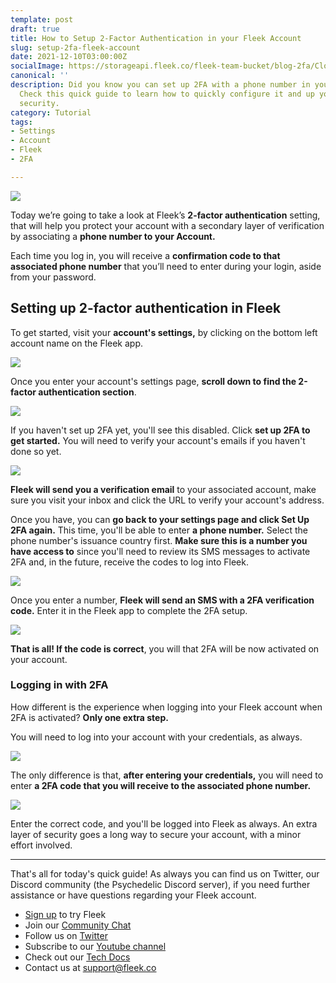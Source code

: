 ```yaml
---
template: post
draft: true
title: How to Setup 2-Factor Authentication in your Fleek Account
slug: setup-2fa-fleek-account
date: 2021-12-10T03:00:00Z
socialImage: https://storageapi.fleek.co/fleek-team-bucket/blog-2fa/Cloudflare-RepoSwitch.png
canonical: ''
description: Did you know you can set up 2FA with a phone number in your account?
  Check this quick guide to learn how to quickly configure it and up your account’s
  security.
category: Tutorial
tags:
- Settings
- Account
- Fleek
- 2FA

---
```

![](https://storageapi.fleek.co/fleek-team-bucket/blog-2fa/Cloudflare-RepoSwitch.png)

Today we’re going to take a look at Fleek’s **2-factor authentication** setting, that will help you protect your account with a secondary layer of verification by associating a **phone number to your Account.** 

Each time you log in, you will receive a **confirmation code to that associated phone number** that you’ll need to enter during your login, aside from your password.

## Setting up 2-factor authentication in Fleek

To get started, visit your **account's settings,** by clicking on the bottom left account name on the Fleek app.

![](https://storageapi.fleek.co/fleek-team-bucket/blog-2fa/image%20261%20(1).png)

Once you enter your account's settings page, **scroll down to find the 2-factor authentication section**.

![](https://storageapi.fleek.co/fleek-team-bucket/blog-2fa/image%20262.png)

If you haven't set up 2FA yet, you'll see this disabled. Click **set up 2FA to get started.** You will need to verify your account's emails if you haven't done so yet.

![](https://storageapi.fleek.co/fleek-team-bucket/blog-2fa/image%20263.png)

**Fleek will send you a verification email** to your associated account, make sure you visit your inbox and click the URL to verify your account's address.

Once you have, you can **go back to your settings page and click Set Up 2FA again.** This time, you'll be able to enter **a phone number.** Select the phone number's issuance country first. **Make sure this is a number you have access to** since you'll need to review its SMS messages to activate 2FA and, in the future, receive the codes to log into Fleek.

![](https://storageapi.fleek.co/fleek-team-bucket/blog-2fa/Group%205984.png)

Once you enter a number, **Fleek will send an SMS with a 2FA verification code.** Enter it in the Fleek app to complete the 2FA setup.

![](https://storageapi.fleek.co/fleek-team-bucket/blog-2fa/Group%205986.png)

**That is all! If the code is correct**, you will that 2FA will be now activated on your account.

### Logging in with 2FA

How different is the experience when logging into your Fleek account when 2FA is activated? **Only one extra step.**

You will need to log into your account with your credentials, as always.

![](https://storageapi.fleek.co/fleek-team-bucket/blog-2fa/2fa.png)

The only difference is that, **after entering your credentials,** you will need to enter **a 2FA code that you will receive to the associated phone number.** 

![](https://storageapi.fleek.co/fleek-team-bucket/blog-2fa/image%20268.png)

Enter the correct code, and you'll be logged into Fleek as always. An extra layer of security goes a long way to secure your account, with a minor effort involved.

***

That's all for today's quick guide! As always you can find us on Twitter, our Discord community (the Psychedelic Discord server), if you need further assistance or have questions regarding your Fleek account.

* [Sign up](https://app.fleek.co/) to try Fleek
* Join our [Community Chat](https://slack.fleek.co/)
* Follow us on [Twitter](https://twitter.com/FleekHQ)
* Subscribe to our [Youtube channel](https://www.youtube.com/channel/UCBzlwYM0JjZpjDZ52-SLUmw)
* Check out our [Tech Docs](https://docs.fleek.co/)
* Contact us at support@fleek.co